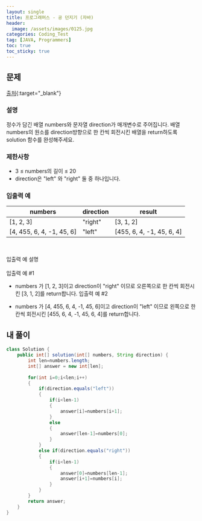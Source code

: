 ```yaml
---
layout: single
title: 프로그래머스 - 공 던지기 (자바)
header:
  image: /assets/images/0125.jpg
categories: Coding_Test
tag: [JAVA, Programmers]
toc: true
toc_sticky: true
---
```


## 문제
[출처](https://school.programmers.co.kr/learn/courses/30/lessons/120844?language=java){:target="_blank"}
### 설명
정수가 담긴 배열 numbers와 문자열 direction가 매개변수로 주어집니다. 배열 numbers의 원소를 direction방향으로 한 칸씩 회전시킨 배열을 return하도록 solution 함수를 완성해주세요.

### 제한사항
 * 3 ≤ numbers의 길이 ≤ 20
 * direction은 "left" 와 "right" 둘 중 하나입니다.

### 입출력 예

numbers|direction|result
---|---|---
[1, 2, 3]|"right"|[3, 1, 2]
[4, 455, 6, 4, -1, 45, 6]|"left"|[455, 6, 4, -1, 45, 6, 4]

<br/>

입출력 예 설명 <br/>
<br/>
입출력 예 #1

 * numbers 가 [1, 2, 3]이고 direction이 "right" 이므로 오른쪽으로 한 칸씩 회전시킨 [3, 1, 2]를 return합니다.
입출력 예 #2

 * numbers 가 [4, 455, 6, 4, -1, 45, 6]이고 direction이 "left" 이므로 왼쪽으로 한 칸씩 회전시킨 [455, 6, 4, -1, 45, 6, 4]를 return합니다.

## 내 풀이
```java
class Solution {
    public int[] solution(int[] numbers, String direction) {
    	int len=numbers.length;
        int[] answer = new int[len];
        
        for(int i=0;i<len;i++)
        {
        	if(direction.equals("left"))
        	{
        		if(i<len-1)
        		{
        			answer[i]=numbers[i+1];
        		}
        		else
        		{
        			answer[len-1]=numbers[0];
        		}
        	}
        	else if(direction.equals("right"))
        	{
        		if(i<len-1)
        		{
        			answer[0]=numbers[len-1];
        			answer[i+1]=numbers[i];
        		}
        	}
        }
        return answer;
    }
}
```
